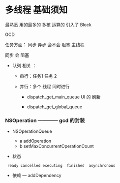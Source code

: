 # 多线程 基础须知

最熟悉  用的最多的 
多核  运算的    引入了 Block   

GCD  


任务方面：
同步 异步  会不会 阻塞 主线程 
 
同步 会 阻塞

- 队列 相关  ：

  - 串行：任务1  任务 2

  - 并行：多个 线程 同时进行 


    - dispatch_get_main_queue     UI 的 刷新

    - dispatch_get_global_queue



### NSOperation ———— gcd 的封装

- NSOperationQueue
  - a addOperation
  - b setMaxConcurrentOperationCount

- 状态

` ready cancelled executing  finished  asynchronous`

- 依赖 — addDependency
